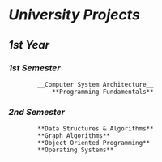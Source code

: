 # ***University Projects***

##	***1st Year***
	
###		***1st Semester***
			__Computer System Architecture__
	    		**Programming Fundamentals**
		
###		***2nd Semester***
			**Data Structures & Algorithms**
			**Graph Algorithms**
			**Object Oriented Programming**
			**Operating Systems**
		
	
			
